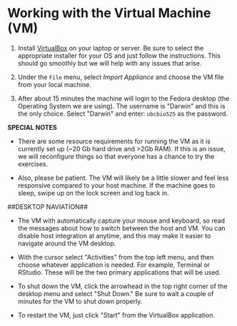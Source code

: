 Working with the Virtual Machine (VM)
=====================================

1. Install [VirtualBox](https://www.virtualbox.org/) on your laptop or server. Be sure to select the appropriate installer for your OS and just follow the instructions. This should go smoothly but we will help with any issues that arise.

2. Under the `File` menu, select *Import Appliance* and choose the VM file from your local machine.

3. After about 15 minutes the machine will login to the Fedora desktop (the Operating System we are using). The username is "Darwin" and this is the only choice. Select "Darwin" and enter: `ubcbio525` as the password.

**SPECIAL NOTES** 

- There are some resource requirements for running the VM as it is currently set up (~20 Gb hard drive and >2Gb RAM). If this is an issue, we will reconfigure things so that everyone has a chance to try the exercises.

- Also, please be patient. The VM will likely be a little slower and feel less responsive compared to your host machine. If the machine goes to sleep, swipe up on the lock screen and log back in. 

##DESKTOP NAVIATION##

- The VM with automatically capture your mouse and keyboard, so read the messages about how to switch between the host and VM. You can disable host integration at anytime, and this may make it easier to navigate around the VM desktop.

- With the cursor select "Activities" from the top left menu, and then choose whatever application is needed. For example, Terminal or RStudio. These will be the two primary applications that will be used.

- To shut down the VM, click the arrowhead in the top right corner of the desktop menu and select "Shut Down." Be sure to wait a couple of minutes for the VM to shut down properly.

- To restart the VM, just click "Start" from the VirtualBox application.